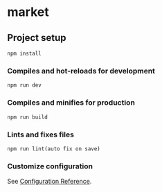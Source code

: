 # market

## Project setup

```
npm install
```

### Compiles and hot-reloads for development

```
npm run dev
```

### Compiles and minifies for production

```
npm run build
```

### Lints and fixes files

```
npm run lint(auto fix on save)
```

### Customize configuration

See [Configuration Reference](https://cli.vuejs.org/config/).
